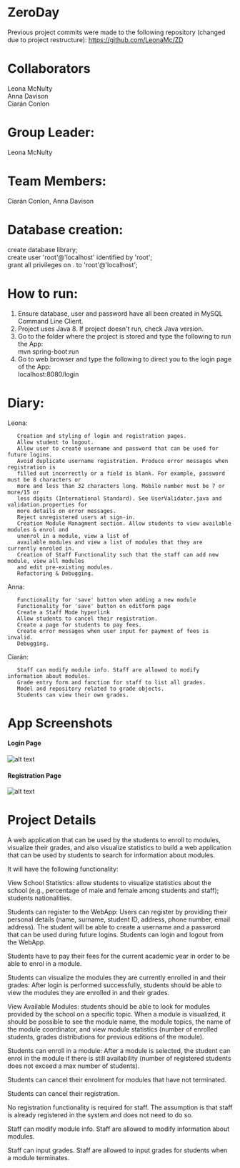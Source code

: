 
# ZeroDay

Previous project commits were made to the following repository (changed due to project restructure):
https://github.com/LeonaMc/ZD

# Collaborators
Leona McNulty<br />
Anna Davison<br />
Ciarán Conlon<br />

# Group Leader:
Leona McNulty
# Team Members:
Ciarán Conlon, Anna Davison

# Database creation:
create database library;<br />
create user 'root'@'localhost' identified by 'root';<br />
grant all privileges on *.* to 'root'@'localhost';<br />

# How to run:
1. Ensure database, user and password have all been created in MySQL Command Line Client.<br />
2. Project uses Java 8. If project doesn't run, check Java version.<br />
3. Go to the folder where the project is stored and type the following to run the App:<br />
mvn spring-boot:run<br />
4. Go to web browser and type the following to direct you to the login page of the App:<br />
localhost:8080/login<br />

# Diary:
Leona: 

       Creation and styling of login and registration pages. 
       Allow student to logout.
       Allow user to create username and password that can be used for future logins.
       Avoid duplicate username registration. Produce error messages when registration is 
       filled out incorrectly or a field is blank. For example, password must be 8 characters or
       more and less than 32 characters long. Mobile number must be 7 or more/15 or 
       less digits (International Standard). See UserValidator.java and validation.properties for
       more details on error messages.
       Reject unregistered users at sign-in. 
       Creation Module Managment section. Allow students to view available modules & enrol and 
       unenrol in a module, view a list of
       available modules and view a list of modules that they are currently enroled in. 
       Creation of Staff Functionality such that the staff can add new module, view all modules
       and edit pre-existing modules.
       Refactoring & Debugging.

Anna:  
       
       Functionality for 'save' button when adding a new module
       Functionality for 'save' button on editform page
       Create a Staff Mode hyperlink
       Allow students to cancel their registration.
       Create a page for students to pay fees. 
       Create error messages when user input for payment of fees is invalid.
       Debugging.


Ciarán:

       Staff can modify module info. Staff are allowed to modify information about modules.
       Grade entry form and function for staff to list all grades.
       Model and repository related to grade objects.
       Students can view their own grades.


# App Screenshots

#### Login Page

![alt text](http://1Login.png)

#### Registration Page

![alt text](http://2Registration.png)

# Project Details

A web application that can be used by the students to enroll to modules, visualize their grades, and also visualize statistics
to build a web application that can be used by students to search for information about modules.

It will have the following functionality:

View School Statistics: allow students to visualize statistics about the school (e.g., percentage of male and female among students and
staff); students nationalities.

Students can register to the WebApp: Users can register by providing their personal details (name, surname,  student ID, address,
phone number, email address). The student will be able to create a username and a password that can be used during future logins.
Students can login and logout from the WebApp.

Students have to pay their fees for the current academic year in order to be able to enrol in a module.

Students can visualize the modules they are currently enrolled in and their grades: After login is performed successfully, students
should be able to view the modules they are enrolled in and their grades.

View Available Modules: students should be able to look for modules provided by the school on a specific topic. When a module is
visualized, it should be possible to see the module name, the module topics, the name of the module coordinator, and view module
statistics (number of enrolled students, grades distributions for previous editions of the module).

Students can enroll in a module: After a module is selected, the student can enrol in the module if there is still availability
(number of registered students does not exceed a max number of students).

Students can cancel their enrolment for modules that have not terminated.

Students can cancel their registration.

No registration functionality is required for staff. The assumption is that staff is already registered in the system and does not need
to do so.

Staff can modify module info. Staff are allowed to modify information about modules.

Staff can input grades. Staff are allowed to input grades for students when a module terminates.
